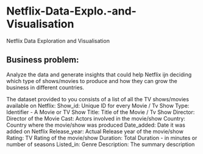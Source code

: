 # Netflix-Data-Explo.-and-Visualisation
Netflix Data Exploration and Visualisation

## Business problem:
Analyze the data and generate insights that could help Netflix ijn deciding which type of shows/movies to produce and how they can grow the business in different countries.

The dataset provided to you consists of a list of all the TV shows/movies available on Netflix: 
Show_id: Unique ID for every Movie / Tv Show
Type: Identifier - A Movie or TV Show
Title: Title of the Movie / Tv Show
Director: Director of the Movie
Cast: Actors involved in the movie/show
Country: Country where the movie/show was produced
Date_added: Date it was added on Netflix
Release_year: Actual Release year of the movie/show
Rating: TV Rating of the movie/show
Duration: Total Duration - in minutes or number of seasons
Listed_in: Genre
Description: The summary description

